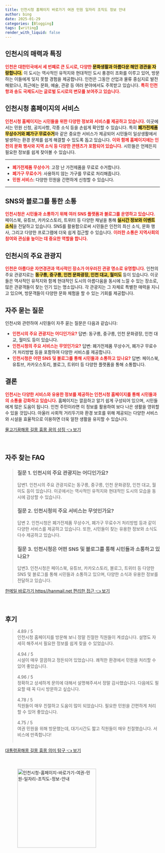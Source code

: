 ```yaml
---
title: 인천시청 홈페이지 바로가기 여권 민원 일자리 조직도 정보 안내
author: bing
date: 2025-01-29
categories: [Blogging]
tags: [writing]
render_with_liquid: false
---
```



<h2 id='인천시_소개'>인천시의 매력과 특징</h2>

<p><b><span style="color: #ee2323;">인천은 대한민국에서 세 번째로 큰 도시로, 다양한 </span></b><b><span style="background-color: #ffe066;">문화생활과 아름다운 해안 경관을 자랑합니다.</span></b> 이 도시는 역사적인 유적지와 현대적인 도시 풍경이 조화를 이루고 있어, 방문하는 이들에게 잊지 못할 경험을 제공합니다. 인천은 그동안 산업과 물류 중심지로 발전해왔으나, 최근에는 문화, 예술, 관광 등 여러 분야에서도 주목받고 있습니다. <b><span style="color: #ee2323;">특히 인천항과 송도 국제도시는 글로벌 도시로의 변모를 보여주고 있습니다.</span></b></p>

<h2 id='인천시청_홈페이지'>인천시청 홈페이지의 서비스</h2>

<p><b><span style="color: #ee2323;">인천시청 홈페이지는 시민들을 위한 다양한 정보와 서비스를 제공하고 있습니다.</span></b> 이곳에서는 민원 신청, 공지사항, 각종 소식 등을 손쉽게 확인할 수 있습니다. 특히 <b><span style="background-color: #ffe066;">폐가전제품 무상수거와 폐가구 무료수거</span></b>와 같은 중요한 서비스가 제공되어 시민들이 일상생활에서 발생하는 환경 문제를 쉽게 해결할 수 있도록 돕고 있습니다. <b><span style="color: #ee2323;">이와 함께 홈페이지에는 인천의 문화 행사와 지역 소식 등 다양한 콘텐츠가 포함되어 있습니다.</span></b> 시민들은 언제든지 필요한 정보를 쉽게 찾아볼 수 있습니다.</p>

<hr />

<ul>
    <li><b><span style="color: #ee2323;">폐가전제품 무상수거</span></b>: 고장 난 가전제품을 무료로 수거합니다.</li>
    <li><b><span style="color: #ee2323;">폐가구 무료수거</span></b>: 사용하지 않는 가구를 무료로 처리해줍니다.</li>
    <li><b><span style="color: #ee2323;">민원 서비스</span></b>: 다양한 민원을 간편하게 신청할 수 있습니다.</li>
</ul>

<hr />

<h2 id='SNS_및_블로그_연동'>SNS와 블로그를 통한 소통</h2>

<p><b><span style="color: #ee2323;">인천시청은 시민들과 소통하기 위해 여러 SNS 플랫폼과 블로그를 운영하고 있습니다.</span></b> 페이스북, 유튜브, 카카오스토리, 트위터 등 다양한 채널을 통해 <b><span style="background-color: #ffe066;">실시간 정보와 이벤트 소식</span></b>을 전달하고 있습니다. SNS를 활용함으로써 시민들은 인천의 최신 소식, 문화 행사, 그리고 다양한 프로그램에 더욱 쉽게 접근할 수 있습니다. <b><span style="color: #ee2323;">이러한 소통은 지역사회의 참여와 관심을 높이는 데 중요한 역할을 합니다.</span></b></p>

<h2 id='인천시의_주요_관광지'>인천시의 주요 관광지</h2>

<p><b><span style="color: #ee2323;">인천은 아름다운 자연경관과 역사적인 장소가 어우러진 관광 명소로 유명합니다.</span></b> 인천의 주요 관광지로는 <b><span style="background-color: #ffe066;">동구릉, 중구릉, 인천 문화광장, 인천 대교, 월미도</span></b> 등이 있습니다. 이곳들은 역사적인 유적지와 함께 현대적인 도시의 아름다움을 동시에 느낄 수 있는 장소로, 많은 관광객들이 찾는 인기 있는 명소입니다. 각 관광지는 그 자체로 특별한 매력을 지니고 있으며, 방문객들이 다양한 문화 체험을 할 수 있는 기회를 제공합니다.</p>

<h2 id='자주_묻는_질문'>자주 묻는 질문</h2>

<p>인천시와 관련하여 시민들이 자주 묻는 질문은 다음과 같습니다:</p>

<ul>
    <li><b><span style="color: #ee2323;">인천시의 주요 관광지는 어디인가요?</span></b> 답변: 동구릉, 중구릉, 인천 문화광장, 인천 대교, 월미도 등이 있습니다.</li>
    <li><b><span style="color: #ee2323;">인천시청의 주요 서비스는 무엇인가요?</span></b> 답변: 폐가전제품 무상수거, 폐가구 무료수거 처리방법 등을 포함하여 다양한 서비스를 제공합니다.</li>
    <li><b><span style="color: #ee2323;">인천시청은 어떤 SNS 및 블로그를 통해 시민들과 소통하고 있나요?</span></b> 답변: 페이스북, 유튜브, 카카오스토리, 블로그, 트위터 등 다양한 플랫폼을 통해 소통합니다.</li>
</ul>

<h2 id='결론'>결론</h2>

<p><b><span style="color: #ee2323;">인천시는 다양한 서비스와 유용한 정보를 제공하는 인천시청 홈페이지를 통해 시민들과의 소통을 강화하고 있습니다.</span></b> 홈페이지는 깔끔하고 알기 쉽게 구성되어 있으며, 시민들에게 많은 도움이 됩니다. 인천 주민이라면 이 정보를 활용하여 보다 나은 생활을 영위할 수 있을 것입니다. 아울러 사회적 거리두기와 환경 보호를 위해 제공되는 다양한 서비스와 시설을 효율적으로 이용하면 더욱 알찬 생활을 유지할 수 있습니다.</p>


<p><a class="click-button" title="물고기꿈해몽 길몽 흉몽 꿈의 상징" href="https://adkhouse.github.io/posts/%EB%AC%BC%EA%B3%A0%EA%B8%B0%EA%BF%88%ED%95%B4%EB%AA%BD-%EA%B8%B8%EB%AA%BD-%ED%9D%89%EB%AA%BD-%EA%BF%88%EC%9D%98-%EC%83%81%EC%A7%95/" rel="dofollow">물고기꿈해몽 길몽 흉몽 꿈의 상징 👈 보기</a></p><br>
<h2 id='자주_찾는_FAQ'>자주 찾는 FAQ</h2>
<div itemscope="" itemtype="https://schema.org/FAQPage"> 
<blockquote> 
<div itemscope="" itemprop="mainEntity" itemtype="https://schema.org/Question"> 
<h3 itemprop="name">질문 1. 인천시의 주요 관광지는 어디인가요?</h3> 
<div itemscope="" itemprop="acceptedAnswer" itemtype="https://schema.org/Answer"> 
<span itemprop="text"> 
<p>답변1. 인천시의 주요 관광지로는 동구릉, 중구릉, 인천 문화광장, 인천 대교, 월미도 등이 있습니다. 이곳에서는 역사적인 유적지와 현대적인 도시의 모습을 동시에 감상할 수 있습니다.</p> 
</span> 
</div> 
</div> 

<div itemscope="" itemprop="mainEntity" itemtype="https://schema.org/Question"> 
<h3 itemprop="name">질문 2. 인천시청의 주요 서비스는 무엇인가요?</h3> 
<div itemscope="" itemprop="acceptedAnswer" itemtype="https://schema.org/Answer"> 
<span itemprop="text"> 
<p>답변 2. 인천시청은 폐가전제품 무상수거, 폐가구 무료수거 처리방법 등과 같이 다양한 서비스를 제공하고 있습니다. 또한, 시민들이 찾는 유용한 정보와 소식도 다수 제공하고 있습니다.</p> 
</span> 
</div> 
</div> 

<div itemscope="" itemprop="mainEntity" itemtype="https://schema.org/Question"> 
<h3 itemprop="name">질문 3. 인천시청은 어떤 SNS 및 블로그를 통해 시민들과 소통하고 있나요?</h3> 
<div itemscope="" itemprop="acceptedAnswer" itemtype="https://schema.org/Answer"> 
<span itemprop="text"> 
<p>답변3. 인천시청은 페이스북, 유튜브, 카카오스토리, 블로그, 트위터 등 다양한 SNS 및 블로그를 통해 시민들과 소통하고 있으며, 다양한 소식과 유용한 정보를 전달하고 있습니다.</p> 
</span> 
</div> 
</div> 
</blockquote> 
</div>
<p><a class="click-button" title="한메일 바로가기 https//hanmail.net 편리한 접근" href="https://adkhouse.github.io/posts/%ED%95%9C%EB%A9%94%EC%9D%BC-%EB%B0%94%EB%A1%9C%EA%B0%80%EA%B8%B0-httpshanmail.net-%ED%8E%B8%EB%A6%AC%ED%95%9C-%EC%A0%91%EA%B7%BC/" rel="dofollow">한메일 바로가기 https//hanmail.net 편리한 접근 👈 보기</a></p><br>
<h2 id='후기'>후기</h2>
<div itemscope itemtype="https://schema.org/Product">
  <blockquote>
  <div itemprop="review" itemscope itemtype="https://schema.org/Review">
      <div itemprop="reviewRating" itemscope itemtype="https://schema.org/Rating"> <span itemprop="ratingValue">4.89</span> / <span itemprop="bestRating">5</span> </div>
      <span itemprop="reviewBody">인천시청 홈페이지를 방문해 보니 정말 친절한 직원들이 계셨습니다. 설명도 자세히 해주셔서 필요한 정보를 쉽게 찾을 수 있었습니다.</span>
  </div>
  <br>
  <div itemprop="review" itemscope itemtype="https://schema.org/Review">
      <div itemprop="reviewRating" itemscope itemtype="https://schema.org/Rating"> <span itemprop="ratingValue">4.94</span> / <span itemprop="bestRating">5</span> </div>
      <span itemprop="reviewBody">시설이 매우 깔끔하고 정돈되어 있었습니다. 쾌적한 환경에서 민원을 처리할 수 있어 좋았습니다.</span>
  </div>
  <br>
  <div itemprop="review" itemscope itemtype="https://schema.org/Review">
      <div itemprop="reviewRating" itemscope itemtype="https://schema.org/Rating"> <span itemprop="ratingValue">4.96</span> / <span itemprop="bestRating">5</span> </div>
      <span itemprop="reviewBody">정확하고 상세하게 문의에 대해서 설명해주셔서 정말 감사했습니다. 다음에도 필요할 때 꼭 다시 방문하고 싶습니다.</span>
  </div>
  <br>
  <div itemprop="review" itemscope itemtype="https://schema.org/Review">
      <div itemprop="reviewRating" itemscope itemtype="https://schema.org/Rating"> <span itemprop="ratingValue">4.78</span> / <span itemprop="bestRating">5</span> </div>
      <span itemprop="reviewBody">직원들이 매우 친절하고 도움이 많이 되었습니다. 필요한 민원을 간편하게 처리할 수 있어 좋았습니다.</span>
  </div>
  <br>
  <div itemprop="review" itemscope itemtype="https://schema.org/Review">
      <div itemprop="reviewRating" itemscope itemtype="https://schema.org/Rating"> <span itemprop="ratingValue">4.75</span> / <span itemprop="bestRating">5</span> </div>
      <span itemprop="reviewBody">여권 민원을 위해 방문했는데, 대기시간도 짧고 직원들이 매우 친절했습니다. 서비스에 만족합니다!</span>
  </div>
  <br>
  </blockquote>
</div>
<p><a class="click-button" title="대통령꿈해몽 길몽 흉몽 의미 탐구" href="https://adkhouse.github.io/posts/%EB%8C%80%ED%86%B5%EB%A0%B9%EA%BF%88%ED%95%B4%EB%AA%BD-%EA%B8%B8%EB%AA%BD-%ED%9D%89%EB%AA%BD-%EC%9D%98%EB%AF%B8-%ED%83%90%EA%B5%AC/" rel="dofollow">대통령꿈해몽 길몽 흉몽 의미 탐구 👈 보기</a></p><br>
<figure class="image"><img src="https://adkhouse.github.io/assets/img/thumbnail/인천시청-홈페이지-바로가기-여권-민원-일자리-조직도-정보-안내.webp" alt="인천시청-홈페이지-바로가기-여권-민원-일자리-조직도-정보-안내" width="256" height="256"></figure>